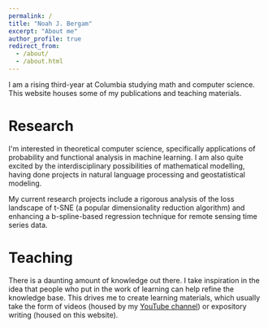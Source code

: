```yaml
---
permalink: /
title: "Noah J. Bergam"
excerpt: "About me"
author_profile: true
redirect_from: 
  - /about/
  - /about.html
---
```


I am a rising third-year at Columbia studying math and computer science. This website houses some of my publications and teaching materials.

Research
======
I'm interested in theoretical computer science, specifically applications of probability and functional analysis in machine learning. I am also quite excited by the interdisciplinary possibilities of mathematical modelling, having done projects in natural language processing and geostatistical modeling. 

My current research projects include a rigorous analysis of the loss landscape of t-SNE (a popular dimensionality reduction algorithm) and enhancing a b-spline-based regression technique for remote sensing time series data. 


Teaching
======
There is a daunting amount of knowledge out there. I take inspiration in the idea that people who put in the work of learning can help refine the knowledge base. This drives me to create learning materials, which usually take the form of videos (housed by my <a href="https://www.youtube.com/user/njbergam">YouTube channel</a>) or expository writing (housed on this website). 